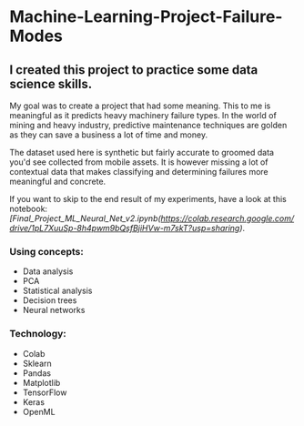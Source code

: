 # Machine-Learning-Project-Failure-Modes

## I created this project to practice some data science skills.

My goal was to create a project that had some meaning. This to me is meaningful as it predicts heavy machinery failure types. In the world of mining and heavy industry, predictive maintenance techniques are golden as they can save a business a lot of time and money.

The dataset used here is synthetic but fairly accurate to groomed data you'd see collected from mobile assets. It is however missing a lot of contextual data that makes classifying and determining failures more meaningful and concrete.

If you want to skip to the end result of my experiments, have a look at this notebook: *[Final_Project_ML_Neural_Net_v2.ipynb(https://colab.research.google.com/drive/1pL7XuuSp-8h4pwm9bQsfBjiHVw-m7skT?usp=sharing)*.

### Using concepts:

- Data analysis
- PCA
- Statistical analysis
- Decision trees
- Neural networks

### Technology:

- Colab
- Sklearn
- Pandas
- Matplotlib
- TensorFlow
- Keras
- OpenML
